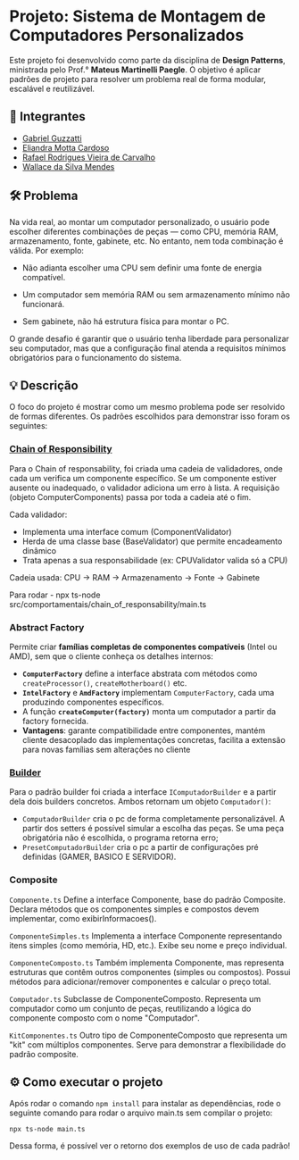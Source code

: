 # Projeto: Sistema de Montagem de Computadores Personalizados

Este projeto foi desenvolvido como parte da disciplina de **Design Patterns**, ministrada pelo Prof.° **Mateus Martinelli Paegle**. O objetivo é aplicar padrões de projeto para resolver um problema real de forma modular, escalável e reutilizável.

## 👤 Integrantes

- [Gabriel Guzzatti](https://github.com/Guzzatti)
- [Eliandra Motta Cardoso](https://github.com/ardnaile)
- [Rafael Rodrigues Vieira de Carvalho](https://github.com/rafael230125)
- [Wallace da Silva Mendes](https://github.com/WallaceB2)

## 🛠️ Problema 

Na vida real, ao montar um computador personalizado, o usuário pode escolher diferentes combinações de peças — como CPU, memória RAM, armazenamento, fonte, gabinete, etc. No entanto, nem toda combinação é válida. Por exemplo:

- Não adianta escolher uma CPU sem definir uma fonte de energia compatível.

- Um computador sem memória RAM ou sem armazenamento mínimo não funcionará.

- Sem gabinete, não há estrutura física para montar o PC.

O grande desafio é garantir que o usuário tenha liberdade para personalizar seu computador, mas que a configuração final atenda a requisitos mínimos obrigatórios para o funcionamento do sistema.

## 💡 Descrição

O foco do projeto é mostrar como um mesmo problema pode ser resolvido de formas diferentes. Os padrões escolhidos para demonstrar isso foram os seguintes:

### [Chain of Responsibility](https://github.com/Guzzatti/ABP-designPatterns/tree/c2af12f9fb242cce2cd1bd8af98a137ef1163af3/src/comportamentais/chain_of_responsability)

Para o Chain of responsability, foi criada uma cadeia de validadores, onde cada um verifica um componente específico. Se um componente estiver ausente ou inadequado, o validador adiciona um erro à lista. A requisição (objeto ComputerComponents) passa por toda a cadeia até o fim.

Cada validador:

- Implementa uma interface comum (ComponentValidator)
- Herda de uma classe base (BaseValidator) que permite encadeamento dinâmico
- Trata apenas a sua responsabilidade (ex: CPUValidator valida só a CPU)

Cadeia usada:
CPU → RAM → Armazenamento → Fonte → Gabinete

Para rodar - npx ts-node src/comportamentais/chain_of_responsability/main.ts

### Abstract Factory

Permite criar **famílias completas de componentes compatíveis** (Intel ou AMD), sem que o cliente conheça os detalhes internos:

- **`ComputerFactory`** define a interface abstrata com métodos como `createProcessor()`, `createMotherboard()` etc.
- **`IntelFactory`** e **`AmdFactory`** implementam `ComputerFactory`, cada uma produzindo componentes específicos.
- A função **`createComputer(factory)`** monta um computador a partir da factory fornecida.
- **Vantagens**: garante compatibilidade entre componentes, mantém cliente desacoplado das implementações concretas, facilita a extensão para novas famílias sem alterações no cliente

### [Builder](https://github.com/Guzzatti/ABP-designPatterns/tree/c2af12f9fb242cce2cd1bd8af98a137ef1163af3/src/criacionais/builder)

Para o padrão builder foi criada a interface `IComputadorBuilder` e a partir dela dois builders concretos. Ambos retornam um objeto `Computador()`: 

- `ComputadorBuilder` cria o pc de forma completamente personalizável. A partir dos setters é possível simular a escolha das peças. Se uma peça obrigatória não é escolhida, o programa retorna erro;
- `PresetComputadorBuilder` cria o pc a partir de configurações pré definidas (GAMER, BASICO E SERVIDOR).

### Composite
`Componente.ts`
Define a interface Componente, base do padrão Composite. Declara métodos que os componentes simples e compostos devem implementar, como exibirInformacoes().

`ComponenteSimples.ts`
Implementa a interface Componente representando itens simples (como memória, HD, etc.). Exibe seu nome e preço individual.

`ComponenteComposto.ts`
Também implementa Componente, mas representa estruturas que contêm outros componentes (simples ou compostos). Possui métodos para adicionar/remover componentes e calcular o preço total.

`Computador.ts`
Subclasse de ComponenteComposto. Representa um computador como um conjunto de peças, reutilizando a lógica do componente composto com o nome "Computador".

`KitComponentes.ts`
Outro tipo de ComponenteComposto que representa um "kit" com múltiplos componentes. Serve para demonstrar a flexibilidade do padrão composite.

## ⚙ Como executar o projeto

Após rodar o comando `npm install` para instalar as dependências, rode o seguinte comando para rodar o arquivo main.ts sem compilar o projeto:

```
npx ts-node main.ts
```
Dessa forma, é possível ver o retorno dos exemplos de uso de cada padrão!
